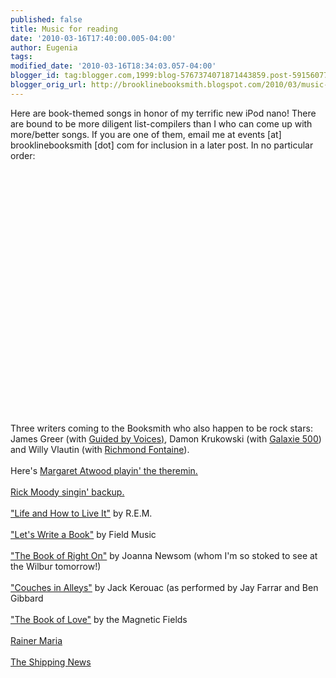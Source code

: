 ```yaml
---
published: false
title: Music for reading
date: '2010-03-16T17:40:00.005-04:00'
author: Eugenia
tags: 
modified_date: '2010-03-16T18:34:03.057-04:00'
blogger_id: tag:blogger.com,1999:blog-5767374071871443859.post-591560778030625529
blogger_orig_url: http://brooklinebooksmith.blogspot.com/2010/03/music-for-reading.html
---
```


Here are book-themed songs in honor of my terrific new iPod nano! There are bound to be more diligent list-compilers than I who can come up with more/better songs. If you are one of them, email me at events [at] brooklinebooksmith [dot] com for inclusion in a later post. In no particular order:<br /><br /><object width="480" height="385"><param name="movie" value="http://www.youtube.com/v/7Dy14yPVjG4&hl=en_US&fs=1&"></param><param name="allowFullScreen" value="true"></param><param name="allowscriptaccess" value="always"></param><embed src="http://www.youtube.com/v/7Dy14yPVjG4&hl=en_US&fs=1&" type="application/x-shockwave-flash" allowscriptaccess="always" allowfullscreen="true" width="480" height="385"></embed></object><br /> <br />Three writers coming to the Booksmith who also happen to be rock stars: James Greer (with <a href="http://www.youtube.com/watch?v=Fn1U_n0J-I8">Guided by Voices)</a>, Damon Krukowski (with <a href="http://www.youtube.com/watch?v=OjEOJqN3wVY&feature=PlayList&p=84789F2ECEE6DEBF&index=0&playnext=1">Galaxie 500</a>) and Willy Vlautin (with <a href="http://www.youtube.com/watch?v=o36gt8t2Mxw">Richmond Fontaine</a>).<br /><br />Here's <a href="http://www.youtube.com/watch?v=IZp-Ip3fMJo">Margaret Atwood playin' the theremin.</a><br /><br /><a href="http://www.youtube.com/watch?v=WQbSvywAPIY">Rick Moody singin' backup.</a><br /><br /><a href="http://www.youtube.com/watch?v=Ie24XntTx-Q">"Life and How to Live It"</a> by R.E.M.<br /><br /><a href="http://www.npr.org/templates/story/story.php?storyId=123970818">"Let's Write a Book"</a> by Field Music<br /><br /><a href="http://www.youtube.com/watch?v=fDQIGraR3aI">"The Book of Right On"</a> by Joanna Newsom (whom I'm so stoked to see at the Wilbur tomorrow!)<br /><br /><a href="http://www.youtube.com/watch?v=2jB9OHykGN0">"Couches in Alleys"</a> by Jack Kerouac (as performed by Jay Farrar and Ben Gibbard<br /><br /><a href="http://www.youtube.com/watch?v=Ox6aHGmfxB8">"The Book of Love"</a> by the Magnetic Fields<br /><br /><a href="http://www.youtube.com/watch?v=ZUZ1Y5O_tpo">Rainer Maria</a> <br /><br /><a href="http://www.youtube.com/watch?v=lbEyF0-JwQ0">The Shipping News</a><br /><br /><object width="480" height="385"><param name="movie" value="http://www.youtube.com/v/iBU-MxydbWQ&amp;hl=en_US&amp;fs=1&amp;"><param name="allowFullScreen" value="true"><param name="allowscriptaccess" value="always"><embed src="http://www.youtube.com/v/iBU-MxydbWQ&amp;hl=en_US&amp;fs=1&amp;" type="application/x-shockwave-flash" allowscriptaccess="always" allowfullscreen="true" width="480" height="385"></embed></object>